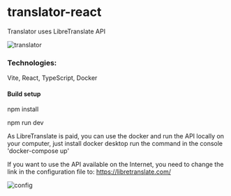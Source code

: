 # translator-react

Translator uses LibreTranslate API

![translator](https://user-images.githubusercontent.com/98091205/178945959-77c5a773-7cb5-43cc-8faa-9e6c330b891b.jpg)

<h3>Technologies:</h3> Vite, React, TypeScript, Docker

<h4>Build setup</h4>

npm install

npm run dev

As LibreTranslate is paid, you can use the docker and run the API locally on your computer, just install docker desktop 
run the command in the console 
'docker-compose up'

If you want to use the API available on the Internet, you need to change the link in the configuration file to: 
https://libretranslate.com/

![config](https://user-images.githubusercontent.com/98091205/178948344-223950d3-ed19-40e7-b397-b5a292575cf6.jpg)
